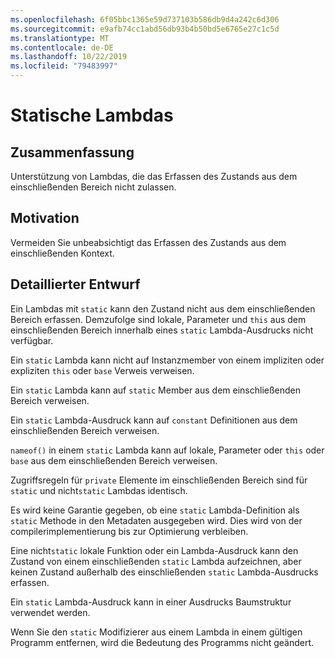 ```yaml
---
ms.openlocfilehash: 6f05bbc1365e59d737103b586db9d4a242c6d306
ms.sourcegitcommit: e9afb74cc1abd56db93b4b50bd5e6765e27c1c5d
ms.translationtype: MT
ms.contentlocale: de-DE
ms.lasthandoff: 10/22/2019
ms.locfileid: "79483997"
---
```

# <a name="static-lambdas"></a>Statische Lambdas

## <a name="summary"></a>Zusammenfassung

Unterstützung von Lambdas, die das Erfassen des Zustands aus dem einschließenden Bereich nicht zulassen.

## <a name="motivation"></a>Motivation

Vermeiden Sie unbeabsichtigt das Erfassen des Zustands aus dem einschließenden Kontext.

## <a name="detailed-design"></a>Detaillierter Entwurf

Ein Lambdas mit `static` kann den Zustand nicht aus dem einschließenden Bereich erfassen.
Demzufolge sind lokale, Parameter und `this` aus dem einschließenden Bereich innerhalb eines `static` Lambda-Ausdrucks nicht verfügbar.

Ein `static` Lambda kann nicht auf Instanzmember von einem impliziten oder expliziten `this` oder `base` Verweis verweisen.

Ein `static` Lambda kann auf `static` Member aus dem einschließenden Bereich verweisen.

Ein `static` Lambda-Ausdruck kann auf `constant` Definitionen aus dem einschließenden Bereich verweisen.

`nameof()` in einem `static` Lambda kann auf lokale, Parameter oder `this` oder `base` aus dem einschließenden Bereich verweisen.

Zugriffsregeln für `private` Elemente im einschließenden Bereich sind für `static` und nicht`static` Lambdas identisch.

Es wird keine Garantie gegeben, ob eine `static` Lambda-Definition als `static` Methode in den Metadaten ausgegeben wird. Dies wird von der compilerimplementierung bis zur Optimierung verbleiben.

Eine nicht`static` lokale Funktion oder ein Lambda-Ausdruck kann den Zustand von einem einschließenden `static` Lambda aufzeichnen, aber keinen Zustand außerhalb des einschließenden `static` Lambda-Ausdrucks erfassen.

Ein `static` Lambda-Ausdruck kann in einer Ausdrucks Baumstruktur verwendet werden.

Wenn Sie den `static` Modifizierer aus einem Lambda in einem gültigen Programm entfernen, wird die Bedeutung des Programms nicht geändert.

